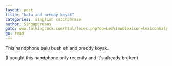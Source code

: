 ```yaml
---
layout: post
title: "balu and oreddy koyak"
categories:  singlish catchphrase
author: Singaporeans
goto: www.talkingcock.com/html/lexec.php?op=LexView&lexicon=lexicon&alpha=B&page=1
go: read
---
```


This handphone balu bueh eh and oreddy koyak.

(I bought this handphone only recently and it's already broken)
